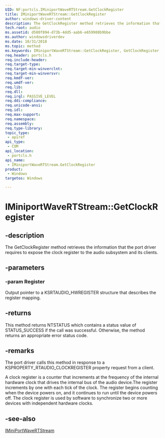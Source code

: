 ```yaml
---
UID: NF:portcls.IMiniportWaveRTStream.GetClockRegister
title: IMiniportWaveRTStream::GetClockRegister
author: windows-driver-content
description: The GetClockRegister method retrieves the information that the port driver requires to expose the clock register to the audio subsystem and its clients.
tech.root: audio
ms.assetid: d580f894-d73b-4dd5-aab6-e659988b9bbe
ms.author: windowsdriverdev
ms.date: 10/31/2018
ms.topic: method
ms.keywords: IMiniportWaveRTStream::GetClockRegister, GetClockRegister, IMiniportWaveRTStream.GetClockRegister, IMiniportWaveRTStream::GetClockRegister, IMiniportWaveRTStream.GetClockRegister
req.header: portcls.h
req.include-header:
req.target-type:
req.target-min-winverclnt:
req.target-min-winversvr:
req.kmdf-ver:
req.umdf-ver:
req.lib:
req.dll:
req.irql: PASSIVE_LEVEL
req.ddi-compliance:
req.unicode-ansi:
req.idl:
req.max-support:
req.namespace:
req.assembly:
req.type-library: 
topic_type: 
 - apiref
api_type: 
 - COM
api_location: 
 - portcls.h
api_name: 
 - IMiniportWaveRTStream.GetClockRegister
product: 
 - Windows
targetos: Windows

---
```


# IMiniportWaveRTStream::GetClockRegister


## -description

The GetClockRegister method retrieves the information that the port driver requires to expose the clock register to the audio subsystem and its clients.

## -parameters

### -param Register
Output pointer to a KSRTAUDIO_HWREGISTER structure that describes the register mapping.


## -returns
This method returns NTSTATUS which contains a status value of STATUS_SUCCESS if the call was successful. Otherwise, the method returns an appropriate error status code.

## -remarks

The port driver calls this method in response to a KSPROPERTY_RTAUDIO_CLOCKREGISTER property request from a client.

A clock register is a counter that increments at the frequency of the internal hardware clock that drives the internal bus of the audio device.The register increments by one with each tick of the clock. The register begins counting when the device powers on, and it continues to run until the device powers off. The clock register is used by software to synchronize two or more devices with independent hardware clocks.


## -see-also

[IMiniPortWaveRTStream](nn-portcls-iminiportwavertstream.md)